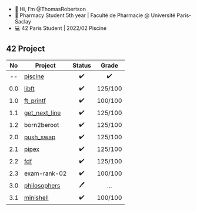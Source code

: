 - 👋 Hi, I’m @ThomasRobertson
- 💊 Pharmacy Student 5th year | Faculté de Pharmacie @ Université Paris-Saclay
- 💻 42 Paris Student | 2022/02 Piscine

## 42 Project

<!--- [![troberts's 42 stats](https://badge42.vercel.app/api/v2/cl36iqdtx001109mf66ffsb2f/stats?cursusId=21&coalitionId=48)](https://profile.intra.42.fr/users/troberts)--->

No | Project | Status | Grade
:---: | --- | :---: | :---:
-- | [piscine](../../../42-piscine) | ✔️ | ✔️
0.0 | [libft](../../../42-libft) | ✔️ | 125/100
1.0 | [ft_printf](../../../42-ft_printf) | ✔️ | 100/100
1.1 | [get_next_line](../../../42-get_next_line) | ✔️ | 125/100
1.2 | born2beroot | ✔️ | 125/100
2.0 | [push_swap](../../../42-push_swap) | ✔️ | 125/100
2.1 | [pipex](../../../42-pipex) | ✔️ | 125/100
2.2 | [fdf](../../../42-fdf) | ✔️ | 125/100
2.3 | exam-rank-02 | ✔️ | 100/100
3.0 | [philosophers](../../../42-philosophers) | 🖊️ | ...
3.1 | [minishell](https://github.com/Wolran/minishell) | ✔️ | 100/100
